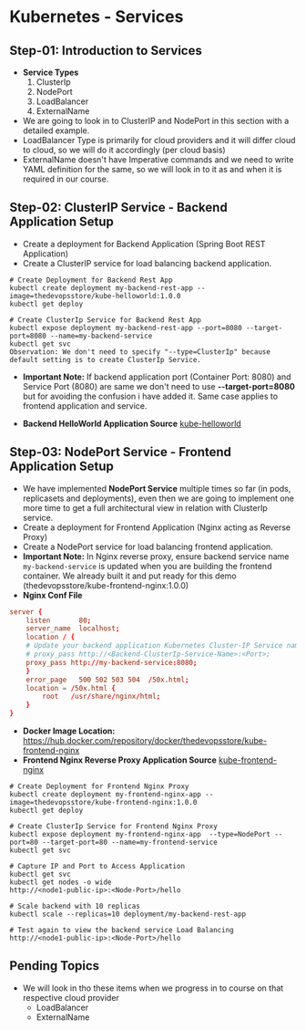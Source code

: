 # Kubernetes - Services

## Step-01: Introduction to Services
- **Service Types**
  1. ClusterIp
  2. NodePort
  3. LoadBalancer
  4. ExternalName
- We are going to look in to ClusterIP and NodePort in this section with a detailed example. 
- LoadBalancer Type is primarily for cloud providers and it will differ cloud to cloud, so we will do it accordingly (per cloud basis)
- ExternalName doesn't have Imperative commands and we need to write YAML definition for the same, so we will look in to it as and when it is required in our course. 

## Step-02: ClusterIP Service - Backend Application Setup
- Create a deployment for Backend Application (Spring Boot REST Application)
- Create a ClusterIP service for load balancing backend application. 
```
# Create Deployment for Backend Rest App
kubectl create deployment my-backend-rest-app --image=thedevopsstore/kube-helloworld:1.0.0 
kubectl get deploy

# Create ClusterIp Service for Backend Rest App
kubectl expose deployment my-backend-rest-app --port=8080 --target-port=8080 --name=my-backend-service
kubectl get svc
Observation: We don't need to specify "--type=ClusterIp" because default setting is to create ClusterIp Service. 
```
- **Important Note:** If backend application port (Container Port: 8080) and Service Port (8080) are same we don't need to use **--target-port=8080** but for avoiding the confusion i have added it. Same case applies to frontend application and service. 

- **Backend HelloWorld Application Source** [kube-helloworld](../00-Docker-Images/02-kube-backend-helloworld-springboot/kube-helloworld)


## Step-03: NodePort Service - Frontend Application Setup
- We have implemented **NodePort Service** multiple times so far (in pods, replicasets and deployments), even then we are going to implement one more time to get a full architectural view in relation with ClusterIp service. 
- Create a deployment for Frontend Application (Nginx acting as Reverse Proxy)
- Create a NodePort service for load balancing frontend application. 
- **Important Note:** In Nginx reverse proxy, ensure backend service name `my-backend-service` is updated when you are building the frontend container. We already built it and put ready for this demo (thedevopsstore/kube-frontend-nginx:1.0.0)
- **Nginx Conf File**
```conf
server {
    listen       80;
    server_name  localhost;
    location / {
    # Update your backend application Kubernetes Cluster-IP Service name  and port below      
    # proxy_pass http://<Backend-ClusterIp-Service-Name>:<Port>;      
    proxy_pass http://my-backend-service:8080;
    }
    error_page   500 502 503 504  /50x.html;
    location = /50x.html {
        root   /usr/share/nginx/html;
    }
}
```
- **Docker Image Location:** https://hub.docker.com/repository/docker/thedevopsstore/kube-frontend-nginx
- **Frontend Nginx Reverse Proxy Application Source** [kube-frontend-nginx](../00-Docker-Images/03-kube-frontend-nginx)
```
# Create Deployment for Frontend Nginx Proxy
kubectl create deployment my-frontend-nginx-app --image=thedevopsstore/kube-frontend-nginx:1.0.0 
kubectl get deploy

# Create ClusterIp Service for Frontend Nginx Proxy
kubectl expose deployment my-frontend-nginx-app  --type=NodePort --port=80 --target-port=80 --name=my-frontend-service
kubectl get svc

# Capture IP and Port to Access Application
kubectl get svc
kubectl get nodes -o wide
http://<node1-public-ip>:<Node-Port>/hello

# Scale backend with 10 replicas
kubectl scale --replicas=10 deployment/my-backend-rest-app

# Test again to view the backend service Load Balancing
http://<node1-public-ip>:<Node-Port>/hello
```


## Pending Topics
- We will look in tho these items when we progress in to course on that respective cloud provider
  - LoadBalancer
  - ExternalName